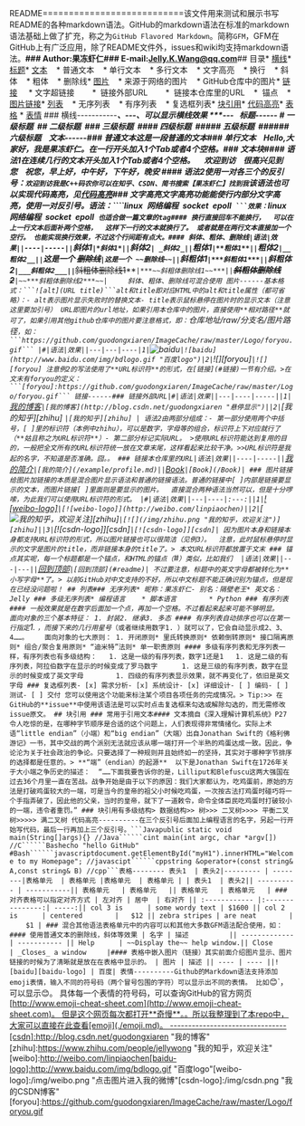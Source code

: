 README===========================该文件用来测试和展示书写README的各种markdown语法。GitHub的markdown语法在标准的markdown语法基础上做了扩充，称之为`GitHub Flavored Markdown`。简称`GFM`，GFM在GitHub上有广泛应用，除了README文件外，issues和wiki均支持markdown语法。****### Author:果冻虾仁### E-mail:Jelly.K.Wang@qq.com****## 目录* [横线](#横线)* [标题](#标题)* [文本](#文本)    * 普通文本    * 单行文本    * 多行文本    * 文字高亮    * 换行    * 斜体    * 粗体    * 删除线* [图片](#图片)    * 来源于网络的图片    * GitHub仓库中的图片* [链接](#链接)     * 文字超链接        *  链接外部URL        *  链接本仓库里的URL    *  锚点    * [图片链接](#图片链接)* [列表](#列表)    * 无序列表    * 有序列表    * 复选框列表* [块引用](#块引用)* [代码高亮](#代码高亮)* [表格](#表格) * [表情](#表情) ### 横线-----------***、---、___可以显示横线效果 ***---___   标题------ # 一级标题  ## 二级标题  ### 三级标题  #### 四级标题  ##### 五级标题  ###### 六级标题    文本------### 普通文本这是一段普通的文本### 单行文本    Hello,大家好，我是果冻虾仁。在一行开头加入1个Tab或者4个空格。### 文本块#### 语法1在连续几行的文本开头加入1个Tab或者4个空格。     欢迎到访    很高兴见到您    祝您，早上好，中午好，下午好，晚安 #### 语法2使用一对各三个的反引号：```欢迎到访我是C++码农你可以在知乎、CSDN、简书搜索【果冻虾仁】找到我```该语法也可以实现代码高亮，见[代码高亮](#代码高亮)### 文字高亮文字高亮功能能使行内部分文字高亮，使用一对反引号。语法：````linux` `网络编程` `socket` `epoll` ```效果：`linux` `网络编程` `socket` `epoll` 也适合做一篇文章的tag#### 换行直接回车不能换行，  可以在上一行文本后面补两个空格，  这样下一行的文本就换行了。 或者就是在两行文本直接加一个空行。 也能实现换行效果，不过这个行间距有点大。#### 斜体、粗体、删除线|语法|效果||----|-----||`*斜体1*`|*斜体1*||`_斜体2_`| _斜体2_||`**粗体1**`|**粗体1**||`__粗体2__`|__粗体2__||`这是一个 ~~删除线~~`|这是一个 ~~删除线~~||`***斜粗体1***`|***斜粗体1***||`___斜粗体2___`|___斜粗体2___||`***~~斜粗体删除线1~~***`|***~~斜粗体删除线1~~***||`~~***斜粗体删除线2***~~`|~~***斜粗体删除线2***~~|     斜体、粗体、删除线可混合使用 图片------基本格式：```![alt](URL title)```alt和title即对应HTML中的alt和title属性（都可省略）：- alt表示图片显示失败时的替换文本- title表示鼠标悬停在图片时的显示文本（注意这里要加引号） URL即图片的url地址，如果引用本仓库中的图片，直接使用**相对路径**就可了，如果引用其他github仓库中的图片要注意格式，即：`仓库地址/raw/分支名/图片路径`，如：```https://github.com/guodongxiaren/ImageCache/raw/master/Logo/foryou.gif``` |#|语法|效果||---|---|----|1|`![baidu](http://www.baidu.com/img/bdlogo.gif "百度logo")`|![baidu](http://www.baidu.com/img/bdlogo.gif "百度logo")|2|`![][foryou]`|![][foryou] 注意例2的写法使用了**URL标识符**的形式，在[链接](#链接)一节有介绍。>在文末有foryou的定义：```[foryou]:https://github.com/guodongxiaren/ImageCache/raw/master/Logo/foryou.gif``` 链接------### 链接外部URL|#|语法|效果||---|----|-----||1|`[我的博客](http://blog.csdn.net/guodongxiaren "悬停显示")`|[我的博客](http://blog.csdn.net/guodongxiaren "悬停显示")||2|`[我的知乎][zhihu] `|[我的知乎][zhihu] | 语法2由两部分组成：- 第一部分使用两个中括号，[ ]里的标识符（本例中zhihu），可以是数字，字母等的组合，标识符上下对应就行了（**姑且称之为URL标识符**）- 第二部分标记实际URL。 >使用URL标识符能达到复用的目的，一般把全文所有的URL标识符统一放在文章末尾，这样看起来比较干净。>>URL标识符是我起的名字，不知道是否准确。囧。。 ### 链接本仓库里的URL|语法|效果||----|-----||`[我的简介](/example/profile.md)`|[我的简介](/example/profile.md)||`[Book](./Book)`|[Book](/Book)| ### 图片链接给图片加链接的本质是混合图片显示语法和普通的链接语法。普通的链接中[ ]内部是链接要显示的文本，而图片链接[ ]里面则是要显示的图片。  直接混合两种语法当然可以，但是十分啰嗦，为此我们可以使用URL标识符的形式。 |#|语法|效果||---|----|:---:||1|`[![weibo-logo]](http://weibo.com/linpiaochen)`|[![weibo-logo]](http://weibo.com/linpiaochen)||2|`[![](/img/zhihu.png "我的知乎，欢迎关注")][zhihu]`|[![](/img/zhihu.png "我的知乎，欢迎关注")][zhihu]||3|`[![csdn-logo]][csdn]`|[![csdn-logo]][csdn]| 因为图片本身和链接本身都支持URL标识符的形式，所以图片链接也可以很简洁（见例3）。  注意，此时鼠标悬停时显示的文字是图片的title，而非链接本身的title了。> 本文URL标识符都放置于文末 ### 锚点其实呢，每一个标题都是一个锚点，和HTML的锚点（`#`）类似，比如我们  |语法|效果||---|---||`[回到顶部](#readme)`|[回到顶部](#readme)| 不过要注意，标题中的英文字母都被转化为**小写字母**了。> 以前GitHub对中文支持的不好，所以中文标题不能正确识别为锚点，但是现在已经没问题啦！ ## 列表### 无序列表* 昵称：果冻虾仁- 别名：隔壁老王* 英文名：Jelly ### 多级无序列表* 编程语言    * 脚本语言        * Python ### 有序列表#### 一般效果就是在数字后面加一个点，再加一个空格。不过看起来起来可能不够明显。    面向对象的三个基本特征： 1. 封装2. 继承3. 多态 #### 有序列表自动排序也可以在第一行指定`1. `，而接下来的几行用星号`*`（或者继续用数字1. ）就可以了，它会自动显示成2、3、4……。    面向对象的七大原则： 1. 开闭原则* 里氏转换原则* 依赖倒转原则* 接口隔离原则* 组合/聚合复用原则* “迪米特”法则* 单一职责原则 #### 多级有序列表和无序列表一样，有序列表也有多级结构：   1. 这是一级的有序列表，数字1还是1   1. 这是二级的有序列表，阿拉伯数字在显示的时候变成了罗马数字      1. 这是三级的有序列表，数字在显示的时候变成了英文字母        1. 四级的有序列表显示效果，就不再变化了，依旧是英文字母 ### 复选框列表- [x] 需求分析- [x] 系统设计- [x] 详细设计- [ ] 编码- [ ] 测试- [ ] 交付 您可以使用这个功能来标注某个项目各项任务的完成情况。> Tip:>> 在GitHub的**issue**中使用该语法是可以实时点击复选框来勾选或解除勾选的，而无需修改issue原文。 ## 块引用 ### 常用于引用文本#### 文本摘自《深入理解计算机系统》P27　令人吃惊的是，在哪种字节顺序是合适的这个问题上，人们表现得非常情绪化。实际上术语“little endian”（小端）和“big endian”（大端）出自Jonathan Swift的《格利佛游记》一书，其中交战的两个派别无法就应该从哪一端打开一个半熟的鸡蛋达成一致。因此，争论沦为关于社会政治的争论。只要选择了一种规则并且始终如一的坚持，其实对于哪种字节排序的选择都是任意的。> **“端”（endian）的起源**  以下是Jonathan Swift在1726年关于大小端之争历史的描述：  “……下面我要告诉你的是，Lilliput和Blefuscu这两大强国在过去36个月里一直在苦战。战争开始是由于以下的原因：我们大家都认为，吃鸡蛋前，原始的方法是打破鸡蛋较大的一端，可是当今的皇帝的祖父小时候吃鸡蛋，一次按古法打鸡蛋时碰巧将一个手指弄破了，因此他的父亲，当时的皇帝，就下了一道敕令，命令全体臣民吃鸡蛋时打破较小的一端，违令者重罚。” ### 块引用有多级结构> 数据结构>> 树>>> 二叉树>>>> 平衡二叉树>>>>> 满二叉树 代码高亮----------在三个反引号后面加上编程语言的名字，另起一行开始写代码，最后一行再加上三个反引号。```Javapublic static void main(String[]args){} //Java``````cint main(int argc, char *argv[]) //C``````Bashecho "hello GitHub" #Bash``````javascriptdocument.getElementById("myH1").innerHTML="Welcome to my Homepage"; //javascipt``````cppstring &operator+(const string& A,const string& B) //cpp```表格-------- 表头1  | 表头2|--------- | --------|表格单元  | 表格单元 |表格单元  | 表格单元 | | 表头1  | 表头2|| ---------- | -----------|| 表格单元   | 表格单元   || 表格单元   | 表格单元   | ### 对齐表格可以指定对齐方式 | 左对齐 | 居中  | 右对齐 || :------------ |:---------------:| -----:|| col 3 is      | some wordy text | $1600 || col 2 is      | centered        |   $12 || zebra stripes | are neat        |    $1 | ### 混合其他语法表格单元中的内容可以和其他大多数GFM语法配合使用，如：  #### 使用普通文本的删除线，斜体等效果 | 名字 | 描述          || ------------- | ----------- || Help      | ~~Display the~~ help window.|| Close     | _Closes_ a window     |#### 表格中嵌入图片（链接）其实前面介绍图片显示、图片链接的时候为了清晰就是放在在表格中显示的。 | 图片 | 描述 || ---- | ---- ||![baidu][baidu-logo] | 百度| 表情----------Github的Markdown语法支持添加emoji表情，输入不同的符号码（两个冒号包围的字符）可以显示出不同的表情。 比如`:blush:`，可以显示:blush:。 具体每一个表情的符号码，可以查询GitHub的官方网页[http://www.emoji-cheat-sheet.com](http://www.emoji-cheat-sheet.com)。 但是这个网页每次都打开**奇慢**。。所以我整理到了本repo中，大家可以直接在此查看[emoji](./emoji.md)。 --------------------------------[csdn]:http://blog.csdn.net/guodongxiaren "我的博客"[zhihu]:https://www.zhihu.com/people/jellywong "我的知乎，欢迎关注"[weibo]:http://weibo.com/linpiaochen[baidu-logo]:http://www.baidu.com/img/bdlogo.gif "百度logo"[weibo-logo]:/img/weibo.png "点击图片进入我的微博"[csdn-logo]:/img/csdn.png "我的CSDN博客"[foryou]:https://github.com/guodongxiaren/ImageCache/raw/master/Logo/foryou.gif
